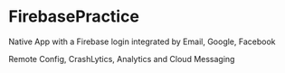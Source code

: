 # FirebasePractice

Native App with a Firebase login integrated
by Email, Google, Facebook

Remote Config, CrashLytics, Analytics and Cloud Messaging

